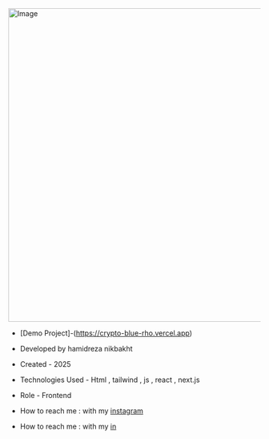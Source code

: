 <img width="1332" height="625" alt="Image" src="https://github.com/user-attachments/assets/35c81b52-1015-4761-874f-17d8a334b2cd" />

- [Demo Project]-(https://crypto-blue-rho.vercel.app)

- Developed by hamidreza nikbakht

- Created - 2025

- Technologies Used - Html , tailwind , js , react , next.js 

- Role - Frontend

- How to reach me : with my [instagram](https://www.instagram.com/hamidrezanikbakht?igsh=dTRxeTdudDRpbmc0)
- How to reach me : with my [in](https://www.linkedin.com/in/hamidreza-nikbakht-787164334)
